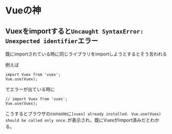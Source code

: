 # Vueの神

## Vuexをimportすると`Uncaught SyntaxError: Unexpected identifier`エラー

既にimportされている時に同じライブラリをimportしようとするとそう言われる

例えば

```
import Vuex from 'vuex';
Vue.use(Vuex);
```

でエラーが出ている時に

```
// import Vuex from 'vuex';
Vue.use(Vuex);
```

こうするとブラウザのconsoleに`[vuex] already installed. Vue.use(Vuex) should be called only once.`が表示され、既にVuexがimport済みだとわかる。
